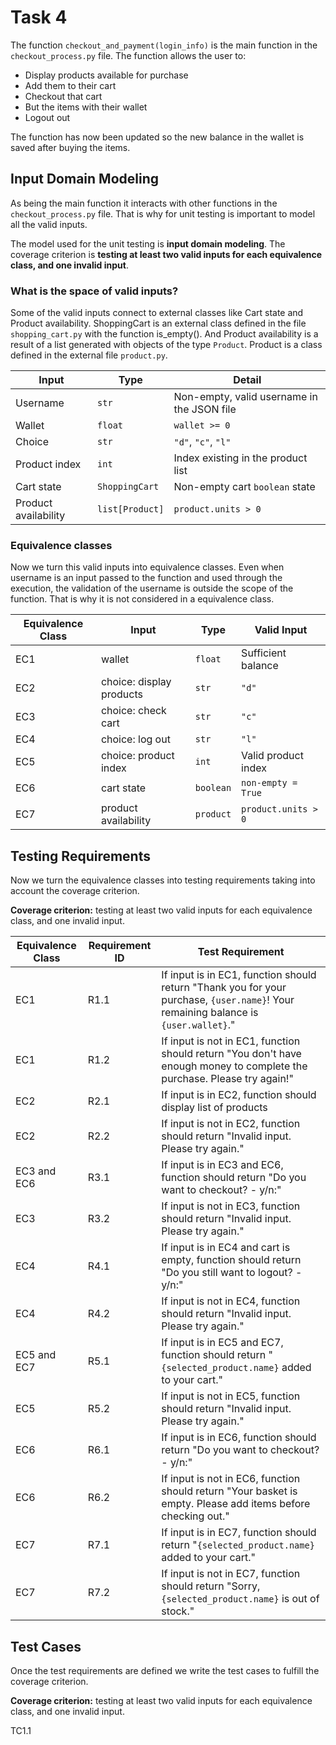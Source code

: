 # Task 4 
The function `checkout_and_payment(login_info)` is the main function in the
`checkout_process.py` file. The function allows the user to:
- Display products available for purchase
- Add them to their cart
- Checkout that cart
- But the items with their wallet
- Logout out

The function has now been updated so the new balance in the wallet is saved after buying the items.

## Input Domain Modeling
As being the main function it interacts with other functions in the `checkout_process.py` file.
That is why for unit testing is important to model all the valid inputs.

The model used for the unit testing is **input domain modeling**. The coverage criterion is **testing at least
two valid inputs for each equivalence class, and one invalid input**.

### What is the space of valid inputs?
Some of the valid inputs connect to external classes like Cart state and Product availability.
ShoppingCart is an external class defined in the file `shopping_cart.py` with the function is_empty(). And 
Product availability is a result of a list generated with objects of the type `Product`. 
Product is a class defined in the external file `product.py`.

| **Input**            | **Type**        | **Detail**                                 |
|----------------------|-----------------|--------------------------------------------|
| Username             | `str`           | Non-empty, valid username in the JSON file |
| Wallet               | `float`         | `wallet >= 0`                              |
| Choice               | `str`           | `"d"`, `"c"`, `"l"`                        |
| Product index        | `int`           | Index existing in the product list         |
| Cart state           | `ShoppingCart`  | Non-empty cart `boolean` state             |
| Product availability | `list[Product]` | `product.units > 0`                        |

### Equivalence classes
Now we turn this valid inputs into equivalence classes. Even when username is an input passed to the function and used
through the execution, the validation of the username is outside the scope of the function. That is why it is not considered
in a equivalence class.

| **Equivalence Class** | **Input**                | **Type**  | **Valid Input**                    |
|-----------------------|--------------------------|-----------|------------------------------------|
| EC1                   | wallet                   | `float`   | Sufficient balance                 |
| EC2                   | choice: display products | `str`     | `"d"`                              |
| EC3                   | choice: check cart       | `str`     | `"c"`                              |
| EC4                   | choice: log out          | `str`     | `"l"`                              |
| EC5                   | choice: product index    | `int`     | Valid product index                |
| EC6                   | cart state               | `boolean` | `non-empty = True`                 |
| EC7                   | product availability     | `product` | `product.units > 0`                |

## Testing Requirements
Now we turn the equivalence classes into testing requirements taking into account the coverage criterion.

**Coverage criterion:** testing at least two valid inputs for each equivalence class, and one invalid input.

| **Equivalence Class** | **Requirement ID** | **Test Requirement**                                                                 |
|-----------------------|--------------------|--------------------------------------------------------------------------------------|
| EC1                   | R1.1               | If input is in EC1, function should return "Thank you for your purchase, `{user.name}`! Your remaining balance is `{user.wallet}`." |
| EC1                   | R1.2               | If input is not in EC1, function should return "You don't have enough money to complete the purchase. Please try again!" |
| EC2                   | R2.1               | If input is in EC2, function should display list of products                         |
| EC2                   | R2.2               | If input is not in EC2, function should return "Invalid input. Please try again."    |
| EC3 and EC6           | R3.1               | If input is in EC3 and EC6, function should return "Do you want to checkout? - y/n:"  |
| EC3                   | R3.2               | If input is not in EC3, function should return "Invalid input. Please try again."    |
| EC4                   | R4.1               | If input is in EC4 and cart is empty, function should return "Do you still want to logout? - y/n:" |
| EC4                   | R4.2               | If input is not in EC4, function should return "Invalid input. Please try again."    |
| EC5 and EC7           | R5.1               | If input is in EC5 and EC7, function should return "`{selected_product.name}` added to your cart." |
| EC5                   | R5.2               | If input is not in EC5, function should return "Invalid input. Please try again."    |
| EC6                   | R6.1               | If input is in EC6, function should return "Do you want to checkout? - y/n:"         |
| EC6                   | R6.2               | If input is not in EC6, function should return "Your basket is empty. Please add items before checking out." |
| EC7                   | R7.1               | If input is in EC7, function should return "`{selected_product.name}` added to your cart." |
| EC7                   | R7.2               | If input is not in EC7, function should return "Sorry, `{selected_product.name}` is out of stock." |

## Test Cases 
Once the test requirements are defined we write the test cases to fulfill the coverage criterion.

**Coverage criterion:** testing at least two valid inputs for each equivalence class, and one invalid input.

TC1.1